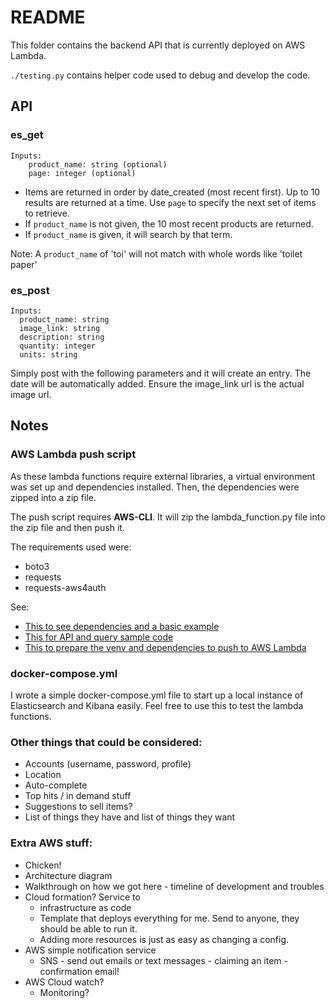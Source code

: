 # README

This folder contains the backend API that is currently deployed on AWS Lambda. 

`./testing.py` contains helper code used to debug and develop the code.

## API 
### es_get
```
Inputs:
    product_name: string (optional)
    page: integer (optional)
```
- Items are returned in order by date_created (most recent first). Up to 10 results are returned at a time. Use `page` to specify the next set of items to retrieve. 
- If `product_name` is not given, the 10 most recent products are returned. 
- If `product_name` is given, it will search by that term.

Note: A `product_name` of 'toi' will not match with whole words like 'toilet paper'

### es_post
```
Inputs:
  product_name: string
  image_link: string
  description: string
  quantity: integer
  units: string
```
Simply post with the following parameters and it will create an entry. The date will be automatically added. Ensure the image_link url is the actual image url.

## Notes
### AWS Lambda push script
As these lambda functions require external libraries, a virtual environment was set up and dependencies installed. Then, the dependencies were zipped into a zip file.

The push script requires **AWS-CLI**. It will zip the lambda_function.py file into the zip file and then push it. 

The requirements used were:
- boto3
- requests
- requests-aws4auth

See:
- [This to see dependencies and a basic example](https://docs.aws.amazon.com/elasticsearch-service/latest/developerguide/es-request-signing.html#es-request-signing-python)
- [This for API and query sample code](https://docs.aws.amazon.com/elasticsearch-service/latest/developerguide/search-example.html)
- [This to prepare the venv and dependencies to push to AWS Lambda](https://docs.aws.amazon.com/lambda/latest/dg/python-package.html#python-package-venv)

### docker-compose.yml
I wrote a simple docker-compose.yml file to start up a local instance of Elasticsearch and Kibana easily. Feel free to use this to test the lambda functions.

### Other things that could be considered:
- Accounts (username, password, profile)
- Location
- Auto-complete
- Top hits / in demand stuff
- Suggestions to sell items?
- List of things they have and list of things they want

### Extra AWS stuff:
- Chicken!
- Architecture diagram
- Walkthrough on how we got here - timeline of development and troubles
- Cloud formation? Service to 
  - infrastructure as code
  - Template that deploys everything for me. Send to anyone, they should be able to run it. 
  - Adding more resources is just as easy as changing a config. 
- AWS simple notification service
  - SNS - send out emails or text messages - claiming an item - confirmation email! 
- AWS Cloud watch? 
  - Monitoring?
